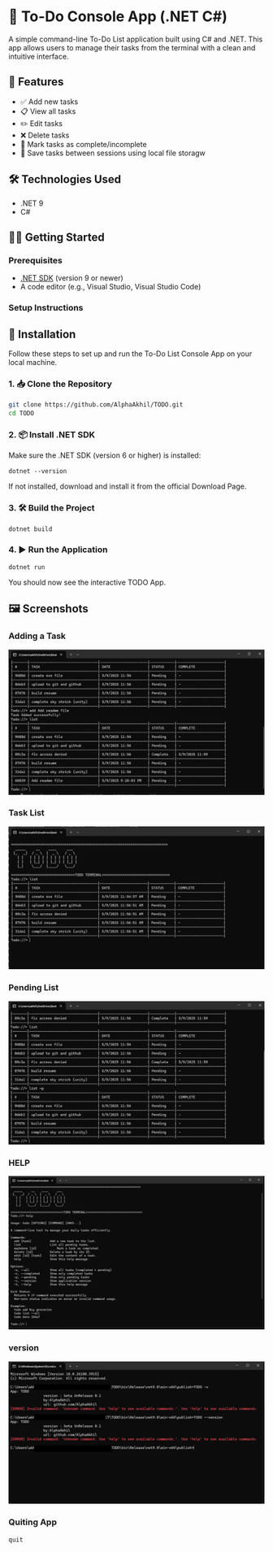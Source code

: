 # 📝 To-Do  Console App (.NET C#)

A simple command-line To-Do List application built using C# and .NET. This app allows users to manage their tasks from the terminal with a clean and intuitive interface.

## 🚀 Features

- ✅ Add new tasks
- 📋 View all tasks
- ✏️ Edit tasks
- ❌ Delete tasks
- 📌 Mark tasks as complete/incomplete
- 💾 Save tasks between sessions using local file storagw

## 🛠️ Technologies Used

- .NET 9
- C#

## 🧑‍💻 Getting Started

### Prerequisites

- [.NET SDK](https://dotnet.microsoft.com/download) (version 9 or newer)
- A code editor (e.g., Visual Studio, Visual Studio Code)

### Setup Instructions
## 🔧 Installation

Follow these steps to set up and run the To-Do List Console App on your local machine.

### 1. 📥 Clone the Repository

```bash
git clone https://github.com/AlphaAkhil/TODO.git
cd TODO
```

### 2. 📦 Install .NET SDK
Make sure the .NET SDK (version 6 or higher) is installed:
```
dotnet --version

```
If not installed, download and install it from the official Download Page.

### 3. 🛠️ Build the Project
```
dotnet build

```
### 4. ▶️ Run the Application
```
dotnet run

```
You should now see the interactive TODO App.

## 🖼️ Screenshots

### Adding a Task
![Add Task](images/add.png)

### Task List
![Task List](images/list.png)

### Pending List
![Pending Task List](images/c-list.png)
### HELP
![Help](images/help.png)

### version
![version](images/version.png)

### Quiting App
```
quit
```




